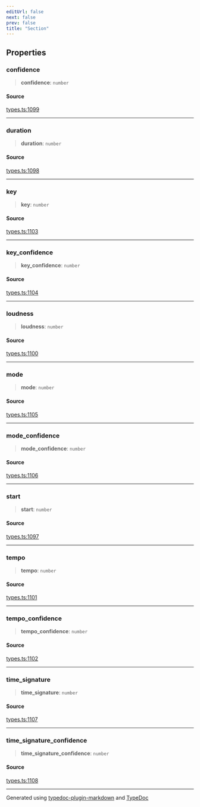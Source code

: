 ```yaml
---
editUrl: false
next: false
prev: false
title: "Section"
---
```


## Properties

### confidence

> **confidence**: `number`

#### Source

[types.ts:1099](https://github.com/fostertheweb/spotify-web-sdk/blob/8d95f4b/src/types.ts#L1099)

***

### duration

> **duration**: `number`

#### Source

[types.ts:1098](https://github.com/fostertheweb/spotify-web-sdk/blob/8d95f4b/src/types.ts#L1098)

***

### key

> **key**: `number`

#### Source

[types.ts:1103](https://github.com/fostertheweb/spotify-web-sdk/blob/8d95f4b/src/types.ts#L1103)

***

### key\_confidence

> **key\_confidence**: `number`

#### Source

[types.ts:1104](https://github.com/fostertheweb/spotify-web-sdk/blob/8d95f4b/src/types.ts#L1104)

***

### loudness

> **loudness**: `number`

#### Source

[types.ts:1100](https://github.com/fostertheweb/spotify-web-sdk/blob/8d95f4b/src/types.ts#L1100)

***

### mode

> **mode**: `number`

#### Source

[types.ts:1105](https://github.com/fostertheweb/spotify-web-sdk/blob/8d95f4b/src/types.ts#L1105)

***

### mode\_confidence

> **mode\_confidence**: `number`

#### Source

[types.ts:1106](https://github.com/fostertheweb/spotify-web-sdk/blob/8d95f4b/src/types.ts#L1106)

***

### start

> **start**: `number`

#### Source

[types.ts:1097](https://github.com/fostertheweb/spotify-web-sdk/blob/8d95f4b/src/types.ts#L1097)

***

### tempo

> **tempo**: `number`

#### Source

[types.ts:1101](https://github.com/fostertheweb/spotify-web-sdk/blob/8d95f4b/src/types.ts#L1101)

***

### tempo\_confidence

> **tempo\_confidence**: `number`

#### Source

[types.ts:1102](https://github.com/fostertheweb/spotify-web-sdk/blob/8d95f4b/src/types.ts#L1102)

***

### time\_signature

> **time\_signature**: `number`

#### Source

[types.ts:1107](https://github.com/fostertheweb/spotify-web-sdk/blob/8d95f4b/src/types.ts#L1107)

***

### time\_signature\_confidence

> **time\_signature\_confidence**: `number`

#### Source

[types.ts:1108](https://github.com/fostertheweb/spotify-web-sdk/blob/8d95f4b/src/types.ts#L1108)

***

Generated using [typedoc-plugin-markdown](https://www.npmjs.com/package/typedoc-plugin-markdown) and [TypeDoc](https://typedoc.org/)
